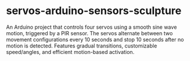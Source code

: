 # servos-arduino-sensors-sculpture
An Arduino project that controls four servos using a smooth sine wave motion, triggered by a PIR sensor. The servos alternate between two movement configurations every 10 seconds and stop 10 seconds after no motion is detected. Features gradual transitions, customizable speed/angles, and efficient motion-based activation. 
